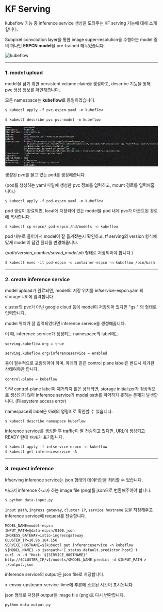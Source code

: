 # KF Serving

kubeflow 기능 중 inference service 생성을 도와주는 KF serving 기능에 대해 소개합니다.

Subpixel convolution layer을 통한 image super-resolution을 수행하는 model 중의 하나인 **ESPCN model**을 pre-trained 해두었습니다.

![kubeflow](https://www.kubeflow.org/docs/components/serving/kfserving.png)

---


### 1. model upload

model을 담기 위한 persistent volume claim을 생성하고, describe 기능을 통해 pvc 생성 정보를 확인해줍니다..

모든 namespace는 **kubeflow**로 통일하겠습니다.

~~~
$ kubectl apply -f pvc-espcn.yaml -n kubeflow

$ kubectl describe pvc pvc-model -n kubeflow
~~~

![describe_pvc](kfserving/data/README_images/describe-pvc.GIF)

생성된 pvc를 물고 있는 pod를 생성해줍니다. 

(pod를 생성하는 yaml 파일에 생성한 pvc 정보를 입력하고, mount 경로를 입력해줍니다.)

~~~
$ kubectl apply -f pod-espcn.yaml -n kubeflow
~~~

pod 생성이 완료되면, local에 저장되어 있는 model을 pod 내에 pvc가 마운트된 경로에 복사합니다.

~~~
$ kubectl cp espcn/ pod-espcn:/hd/models -n kubeflow 
~~~

pod 내부로 들어가서 model이 잘 옮겨졌는지 확인하고, tf serving의 version 형식에 맞게 model이 담긴 폴더를 변경해줍니다.

(*path/version_number/saved_model.pb* 형태로 저장되어야 합니다.)

~~~
$ kubectl exec -it pod-espcn -c container-espcn -n kubeflow /bin/bash
~~~

---

### 2. create inference service

model upload가 완료되면, model의 저장 위치를 infservice-espcn.yaml의 storage URI에 입력합니다.

cluster의 pvc가 아닌 google cloud 등에 model이 저장되어 있다면 "gs:" 의 형태로 입력합니다. 

model 위치가 잘 입력되었다면 inference service를 생성해줍니다.

이 때, inference service가 생성되는 namespace의 label에는 

`serving.kubeflow.org = true`

`serving.kubeflow.org/inferenceservice = enabled`
 
등이 필수적으로 포함되어야 하며, 아래와 같은 control plane label은 반드시 제거된 상태여야만 합니다.

`control-plane = kubeflow`

만약 control-plane label이 제거되지 않은 상태라면, storage initializer가 정상적으로 생성되지 않아 inference service가 model path를 파악하지 못하는 문제가 발생합니다. (Filesystem access error)

namespace의 label은 아래의 명령어로 확인할 수 있습니다.

~~~
$ kubectl describe namespace kubeflow
~~~

inference service를 생성한 후 traffic이 잘 전송되고 있다면, URL이 생성되고 READY 란에 `TRUE`가 표기됩니다.

~~~
$ kubectl apply -f infservice-espcn -n kubeflow
$ kubectl get inferenceservice -A
~~~

---

### 3. request inference

kfserving inference service는 json 형태의 데이터만을 처리할 수 있습니다.

따라서 inference 하고자 하는 image file (png)를 json으로 변환해주어야 합니다.

```
$ python data-input.py
```

`input path`, `ingress gateway`, `cluster IP`, `service hostname` 등을 지정해주고 inference service에 request를 전송합니다.

```
MODEL_NAME=model-espcn
INPUT_PATH=@data-espcn/0100.json
INGRESS_GATEWAY=istio-ingressgateway
CLUSTER_IP=10.96.184.156
SERVICE_HOSTNAME=$(kubectl get inferenceservice -n kubeflow ${MODEL_NAME} -o jsonpath='{.status.default.predictor.host}')
curl -v -H "Host: ${SERVICE_HOSTNAME}" http://$CLUSTER_IP/v1/models/$MODEL_NAME:predict -d $INPUT_PATH > ./output.json
```

inference service의 output은 json file로 저장합니다.

x-envoy-upstream-service-time에 추론에 소요된 시간이 표시됩니다.

json 형태로 저장된 output을 image file (png)로 다시 변환합니다.

```
python data-output.py
```



